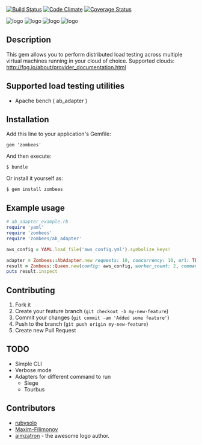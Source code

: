 [![Build Status](https://travis-ci.org/zombees/zombees.png?branch=master)](https://travis-ci.org/zombees/zombees)
[![Code Climate](https://codeclimate.com/github/zombees/zombees.png)](https://codeclimate.com/github/zombees/zombees)
[![Coverage Status](https://coveralls.io/repos/zombees/zombees/badge.png?branch=master)](https://coveralls.io/r/zombees/zombees?branch=master)

![logo](https://raw.github.com/zombees/zombees/master/zombee.png)
![logo](https://raw.github.com/zombees/zombees/master/zombee.png)
![logo](https://raw.github.com/zombees/zombees/master/zombee.png)
![logo](https://raw.github.com/zombees/zombees/master/zombee.png)

## Description
This gem allows you to perform distributed load testing across multiple virtual machines running in your cloud of choice. 
Supported clouds:
http://fog.io/about/provider_documentation.html 
## Supported load testing utilities
- Apache bench ( ab_adapter )

## Installation

Add this line to your application's Gemfile:

    gem 'zombees'

And then execute:

    $ bundle

Or install it yourself as:

    $ gem install zombees

## Example usage

```ruby
# ab_adapter_example.rb
require 'yaml'
require 'zombees'
require 'zombees/ab_adapter'

aws_config = YAML.load_file('aws_config.yml').symbolize_keys!

adapter = Zombees::AbAdapter.new requests: 10, concurrency: 10, url: TEST_URL
result = Zombees::Queen.new(config: aws_config, worker_count: 2, command: adapter).run
puts result.inspect
```

## Contributing

1. Fork it
2. Create your feature branch (`git checkout -b my-new-feature`)
3. Commit your changes (`git commit -am 'Added some feature'`)
4. Push to the branch (`git push origin my-new-feature`)
5. Create new Pull Request


TODO
------------
- Simple  CLI
- Verbose mode
- Adapters for different command to run
  - Siege
  - Tourbus

## Contributors
- [rubysolo](https://github.com/rubysolo)
- [Maxim-Filimonov](https://github.com/Maxim-Filimonov)
- [aimzatron](https://github.com/aimzatron) - the awesome logo author.

